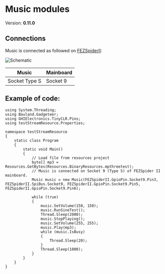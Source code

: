# Music modules
Version: __0.11.0__

## Connections ##
Music is connected as followed on [FEZSpiderII](http://docs.ghielectronics.com/hardware/legacy_products/gadgeteer/fez_spider_ii.html):

![Schematic](Gadgeteer-Music-FEZSpiderII.jpg)

Music | Mainboard
---------------- | ----------
Socket Type S    | Socket 9

## Example of code:
```CSharp
using System.Threading;
using Bauland.Gadgeteer;
using GHIElectronics.TinyCLR.Pins;
using testStreamResource.Properties;

namespace testStreamResource
{
    static class Program
    {
        static void Main()
        {
            // Load file from resources project
            byte[] mp3 = Resources.GetBytes(Resources.BinaryResources.mpthreetest);
            // Music is connected on Socket 9 (Type S) of FEZSpider II mainboard.
            Music music = new Music(FEZSpiderII.GpioPin.Socket9.Pin3, FEZSpiderII.SpiBus.Socket9, FEZSpiderII.GpioPin.Socket9.Pin5, FEZSpiderII.GpioPin.Socket9.Pin6);

            while (true)
            {
                music.SetVolume(150, 150);
                music.RunSineTest();
                Thread.Sleep(2000);
                music.StopPlaying();
                music.SetVolume(255, 255);
                music.Play(mp3);
                while (music.IsBusy)
                {
                    Thread.Sleep(20);
                }
                Thread.Sleep(1000);
            }
        }
    }
}
```
